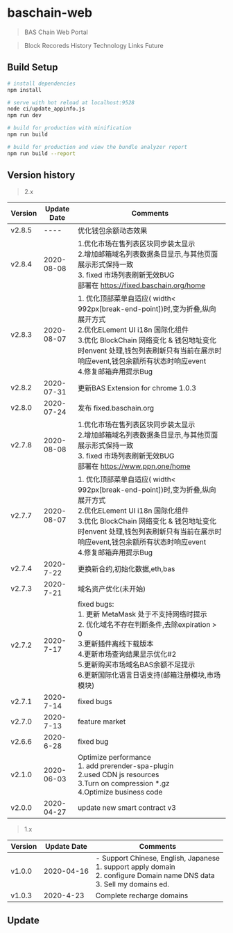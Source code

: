 # baschain-web

> BAS Chain Web Portal

> Block Recoreds History Technology Links Future

## Build Setup

``` bash
# install dependencies
npm install

# serve with hot reload at localhost:9528
node ci/update_appinfo.js
npm run dev

# build for production with minification
npm run build

# build for production and view the bundle analyzer report
npm run build --report
```


## Version history

> 2.x

|  Version  |  Update Date  |  Comments  |
|  ----  |  ----  |  ----  |
|  v2.8.5  |  ----  |  优化钱包余额动态效果<br>  |
|  v2.8.4  |  2020-08-08  |  1.优化市场在售列表区块同步装太显示 <br> 2.增加邮箱域名列表数据条目显示,与其他页面展示形式保持一致<br> 3. fixed 市场列表刷新无效BUG <br> 部署在 https://fixed.baschain.org/home <br> |
|  v2.8.3  |  2020-08-07  |  1. 优化顶部菜单自适应( width< 992px[break-end-point])时,变为折叠,纵向展开方式<br> 2.优化ELement UI i18n 国际化组件 <br> 3.优化 BlockChain 网络变化 & 钱包地址变化时envent 处理,钱包列表刷新只有当前在展示时响应event,钱包余额所有状态时响应event <br> 4.修复邮箱弃用提示Bug   |
|  v2.8.2  |  2020-07-31  |  更新BAS Extension for chrome 1.0.3 <br> |
|  v2.8.0  |  2020-07-24 | 发布 fixed.baschain.org  | 1. MetaMask v8 升级 + web3js <br> 2.更换新合约,初始化数据,eth,bas<br>  |
|  v2.7.8  |  2020-08-08  |  1.优化市场在售列表区块同步装太显示 <br> 2.增加邮箱域名列表数据条目显示,与其他页面展示形式保持一致<br> 3. fixed 市场列表刷新无效BUG <br> 部署在 https://www.ppn.one/home <br> |
|  v2.7.7  |  2020-08-07  |1. 优化顶部菜单自适应( width< 992px[break-end-point])时,变为折叠,纵向展开方式<br> 2.优化ELement UI i18n 国际化组件 <br> 3.优化 BlockChain 网络变化 & 钱包地址变化时envent 处理,钱包列表刷新只有当前在展示时响应event,钱包余额所有状态时响应event <br> 4.修复邮箱弃用提示Bug |
|  v2.7.4  | 2020-7-22 | 更换新合约,初始化数据,eth,bas | 访问地址:https://www.ppn.one <br> https://fixed.baschain.org <br> github 代码为旧合约 |
|  v2.7.3  |  2020-7-21 |  域名资产优化(未开始)  | 更新Indexed 钱包账号域名,按钱包地址 + eth 网络区分存储 |
| v2.7.2 | 2020-7-17  | fixed bugs:<br> 1. 更新 MetaMask 处于不支持网络时提示 <br> 2. 优化域名不存在判断条件,去除expiration > 0 <br> 3.更新插件离线下载版本 <br> 4.更新市场查询结果显示优化#2 <br> 5.更新购买市场域名BAS余额不足提示 <br> 6.更新国际化语言日语支持(邮箱注册模块,市场模块) |
| v2.7.1 | 2020-7-14  | fixed bugs |
| v2.7.0 | 2020-7-13  | feature market |
| v2.6.6 | 2020-6-28  | fixed bug |
| v2.1.0 | 2020-06-03 | Optimize performance <br> 1. add prerender-spa-plugin <br> 2.used CDN js resources <br> 3.Turn on compression *.gz <br> 4.Optimize business code |
| v2.0.0 | 2020-04-27 | update new smart contract v3 |


> 1.x

|  Version  |  Update Date  |  Comments  |
|  ----  |  ----  |  ----  |
| v1.0.0  | 2020-04-16  | - Support Chinese, English, Japanese <br> 1. support apply domain <br>2. configure Domain name DNS data <br>3. Sell my domains ed. |
| v1.0.3 | 2020-4-23 | Complete recharge domains |

## Update
